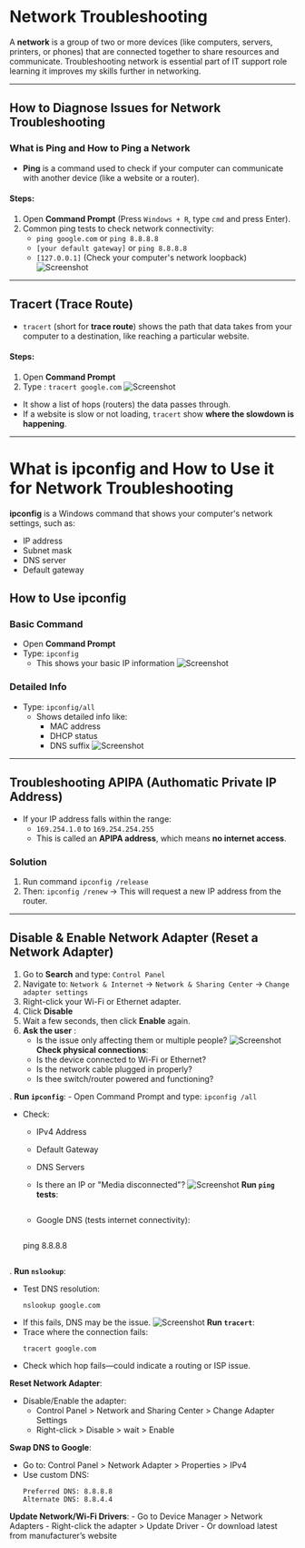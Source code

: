 # Network Troubleshooting 

A **network** is a group of two or more devices (like computers, servers, printers, or phones) that are connected together to share resources and communicate. Troubleshooting network is essential part of IT support role learning it improves my skills further in networking.

---
## How to Diagnose Issues for Network Troubleshooting

### What is Ping and How to Ping a Network

- **Ping** is a command used to check if your computer can communicate with another device (like a website or a router).

#### Steps:
1. Open **Command Prompt** (Press `Windows + R`, type `cmd` and press Enter).
2. Common ping tests to check network connectivity:
   - `ping google.com` or `ping 8.8.8.8`
   - `[your default gateway]` or `ping 8.8.8.8`
   - `[127.0.0.1]` (Check your computer's network loopback)
![Screenshot](images/Network1.jpg)


---
## Tracert (Trace Route)

- `tracert` (short for **trace route**) shows the path that data takes from your computer to a destination, like reaching a particular website.
#### Steps:
1. Open **Command Prompt**
2. Type : `tracert google.com`
![Screenshot](images/Network2.jpg)
- It show a list of hops (routers) the data passes through.
- If a website is slow or not loading, `tracert` show **where the slowdown is happening**.
---
# What is ipconfig and How to Use it for Network Troubleshooting

**ipconfig** is a Windows command that shows your computer's network settings, such as: 
- IP address
- Subnet mask
- DNS server
- Default gateway
## How to Use ipconfig

### Basic Command
- Open **Command Prompt**
- Type: `ipconfig`
   - This shows your basic IP information
![Screenshot](images/Network3.jpg)
### Detailed Info
- Type: `ipconfig/all`
  - Shows detailed info like:
    - MAC address
    - DHCP status
    - DNS suffix
![Screenshot](images/Network4.jpg)
---
## Troubleshooting APIPA (Authomatic Private IP Address)

- If your IP address falls within the range:
  - `169.254.1.0` to `169.254.254.255`
  - This is called an **APIPA address**, which means **no internet access**.
### Solution
1. Run command `ipconfig /release`
2. Then: `ipconfig /renew`
    → This will request a new IP address from the router.

---
## Disable & Enable Network Adapter (Reset a Network Adapter)

1. Go to **Search** and type: `Control Panel`
2. Navigate to:
   `Network & Internet` → `Network & Sharing Center` →
   `Change adapter settings`
3. Right-click your Wi-Fi or Ethernet adapter.
4. Click **Disable**
5. Wait a few seconds, then click **Enable** again.
6. **Ask the user** :
   - Is the issue only affecting them or multiple people?
![Screenshot](images/Network5.jpg)
 **Check physical connections**:
   - Is the device connected to Wi-Fi or Ethernet?
   - Is the network cable plugged in properly?
   - Is thee switch/router powered and functioning?

  . **Run `ipconfig`**:
    - Open Command Prompt and type:
      ```
      ipconfig /all
      ```
   - Check:
     - IPv4 Address
     - Default Gateway
     - DNS Servers
     - Is there an IP or "Media disconnected"?
   ![Screenshot](images/Network6.jpg)
   **Run `ping` tests**:

        ```
      - Google DNS (tests internet connectivity):
        ```
       ping 8.8.8.8
        ```
   . **Run `nslookup`**:
   - Test DNS resolution:
     ```
     nslookup google.com
     ```
   - If this fails, DNS may be the issue.
![Screenshot](images/Network7.jpg)
 **Run `tracert`**:
   - Trace where the connection fails:
     ```
     tracert google.com
     ```
   - Check which hop fails—could indicate a routing or ISP issue.

 **Reset Network Adapter**:
   - Disable/Enable the adapter:
     - Control Panel > Network and Sharing Center > Change Adapter Settings
     - Right-click > Disable > wait > Enable
    
 **Swap DNS to Google**:
   - Go to: Control Panel > Network Adapter > Properties > IPv4
   - Use custom DNS:
     ```
     Preferred DNS: 8.8.8.8
     Alternate DNS: 8.8.4.4
     ```
 **Update Network/Wi-Fi Drivers**:
    - Go to Device Manager > Network Adapters
    - Right-click the adapter > Update Driver
    - Or download latest from manufacturer’s website

   
